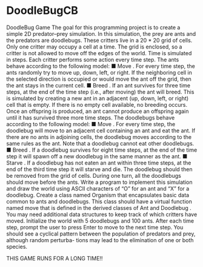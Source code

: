 DoodleBugCB
===========

DoodleBug Game
The goal for this programming project is to create a simple 2D predator–prey
simulation. In this simulation, the prey are ants and the predators are doodlebugs.
These critters live in a 20 * 20 grid of cells. Only one critter may occupy a cell
at a time. The grid is enclosed, so a critter is not allowed to move off the edges
of the world. Time is simulated in steps. Each critter performs some action every
time step.
The ants behave according to the following model:
■ Move . For every time step, the ants randomly try to move up, down, left, or
right. If the neighboring cell in the selected direction is occupied or would move
the ant off the grid, then the ant stays in the current cell.
■ Breed . If an ant survives for three time steps, at the end of the time step (i.e., after
moving) the ant will breed. This is simulated by creating a new ant in an adjacent
(up, down, left, or right) cell that is empty. If there is no empty cell available,
no breeding occurs. Once an offspring is produced, an ant cannot produce an
offspring again until it has survived three more time steps.
The doodlebugs behave according to the following model:
■ Move . For every time step, the doodlebug will move to an adjacent cell containing
an ant and eat the ant. If there are no ants in adjoining cells, the doodlebug
moves according to the same rules as the ant. Note that a doodlebug cannot eat
other doodlebugs.
■ Breed . If a doodlebug survives for eight time steps, at the end of the time step it
will spawn off a new doodlebug in the same manner as the ant.
■ Starve . If a doodlebug has not eaten an ant within three time steps, at the end of
the third time step it will starve and die. The doodlebug should then be removed
from the grid of cells.
During one turn, all the doodlebugs should move before the ants.
Write a program to implement this simulation and draw the world using ASCII
characters of “O” for an ant and “X” for a doodlebug. Create a class named
Organism that encapsulates basic data common to ants and doodlebugs. This
class should have a virtual function named move that is defined in the derived
classes of Ant and  Doodlebug . You may need additional data structures to keep
track of which critters have moved.
Initialize the world with 5 doodlebugs and 100 ants. After each time step, prompt
the user to press Enter to move to the next time step. You should see a cyclical
pattern between the population of predators and prey, although random perturba-
tions may lead to the elimination of one or both species.


THIS GAME RUNS FOR A LONG TIME!!
